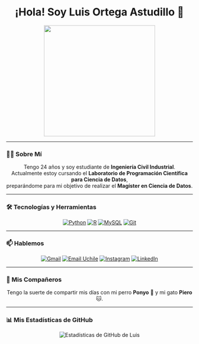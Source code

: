 <div align="center">

# ¡Hola! Soy Luis Ortega Astudillo 👋
  
<img src="https://media.giphy.com/media/WFZvB7VIXBgiz3oDXE/giphy.gif" width="300px">

</div>

---

### 👨‍💻 Sobre Mí

<p align="center">
  Tengo 24 años y soy estudiante de <b>Ingeniería Civil Industrial</b>. <br>
  Actualmente estoy cursando el <b>Laboratorio de Programación Científica para Ciencia de Datos</b>, <br>
  preparándome para mi objetivo de realizar el <b>Magíster en Ciencia de Datos</b>.
</p>

---

### 🛠️ Tecnologías y Herramientas

<p align="center">
  <a href="https://www.python.org" target="_blank"><img src="https://img.shields.io/badge/Python-3776AB?style=for-the-badge&logo=python&logoColor=white" alt="Python"></a>
  <a href="https://www.r-project.org/" target="_blank"><img src="https://img.shields.io/badge/R-276DC3?style=for-the-badge&logo=r&logoColor=white" alt="R"></a>
  <a href="https://www.mysql.com/" target="_blank"><img src="https://img.shields.io/badge/MySQL-4479A1?style=for-the-badge&logo=mysql&logoColor=white" alt="MySQL"></a>
  <a href="https://git-scm.com/" target="_blank"><img src="https://img.shields.io/badge/Git-F05032?style=for-the-badge&logo=git&logoColor=white" alt="Git"></a>
</p>

---

### 📫 Hablemos

<p align="center">
  <a href="mailto:luisma.ortega.astudillo@gmail.com"><img src="https://img.shields.io/badge/Gmail-D14836?style=for-the-badge&logo=gmail&logoColor=white" alt="Gmail"></a>
  <a href="mailto:luis.ortega@ug.uchile.cl"><img src="https://img.shields.io/badge/Email%20Uchile-0033A0?style=for-the-badge&logo=microsoftoutlook&logoColor=white" alt="Email Uchile"></a>
  <a href="https://www.instagram.com/luismar2000/" target="_blank"><img src="https://img.shields.io/badge/Instagram-E4405F?style=for-the-badge&logo=instagram&logoColor=white" alt="Instagram"></a>
  <a href="https://www.linkedin.com/in/luis-ortega-515955323/" target="_blank"><img src="https://img.shields.io/badge/LinkedIn-0A66C2?style=for-the-badge&logo=linkedin&logoColor=white" alt="LinkedIn"></a>
</p>

---

### 🐾 Mis Compañeros

<p align="center">
  Tengo la suerte de compartir mis días con mi perro <b>Ponyo</b> 🐶 y mi gato <b>Piero</b> 🐱.
</p>

---

### 📊 Mis Estadísticas de GitHub

<p align="center">
  <img src="https://github-readme-stats.vercel.app/api?username=LuisOrtegaAstudillo&show_icons=true&theme=tokyonight&locale=es" alt="Estadísticas de GitHub de Luis">
</p>